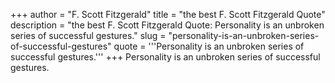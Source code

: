 +++
author = "F. Scott Fitzgerald"
title = "the best F. Scott Fitzgerald Quote"
description = "the best F. Scott Fitzgerald Quote: Personality is an unbroken series of successful gestures."
slug = "personality-is-an-unbroken-series-of-successful-gestures"
quote = '''Personality is an unbroken series of successful gestures.'''
+++
Personality is an unbroken series of successful gestures.
